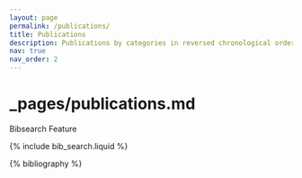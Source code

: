 ```yaml
---
layout: page
permalink: /publications/
title: Publications
description: Publications by categories in reversed chronological order. generated by jekyll-scholar.
nav: true
nav_order: 2
---
```


# _pages/publications.md

Bibsearch Feature

{% include bib_search.liquid %}

<div class="publications">

{% bibliography %}

</div>
